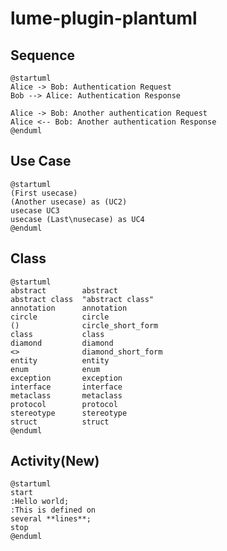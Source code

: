 # lume-plugin-plantuml

## Sequence

```plantuml
@startuml
Alice -> Bob: Authentication Request
Bob --> Alice: Authentication Response

Alice -> Bob: Another authentication Request
Alice <-- Bob: Another authentication Response
@enduml
```

## Use Case

```plantuml
@startuml
(First usecase)
(Another usecase) as (UC2)
usecase UC3
usecase (Last\nusecase) as UC4
@enduml
```

## Class

```plantuml
@startuml
abstract        abstract
abstract class  "abstract class"
annotation      annotation
circle          circle
()              circle_short_form
class           class
diamond         diamond
<>              diamond_short_form
entity          entity
enum            enum
exception       exception
interface       interface
metaclass       metaclass
protocol        protocol
stereotype      stereotype
struct          struct
@enduml
```

## Activity(New)

```plantuml
@startuml
start
:Hello world;
:This is defined on
several **lines**;
stop
@enduml
```
